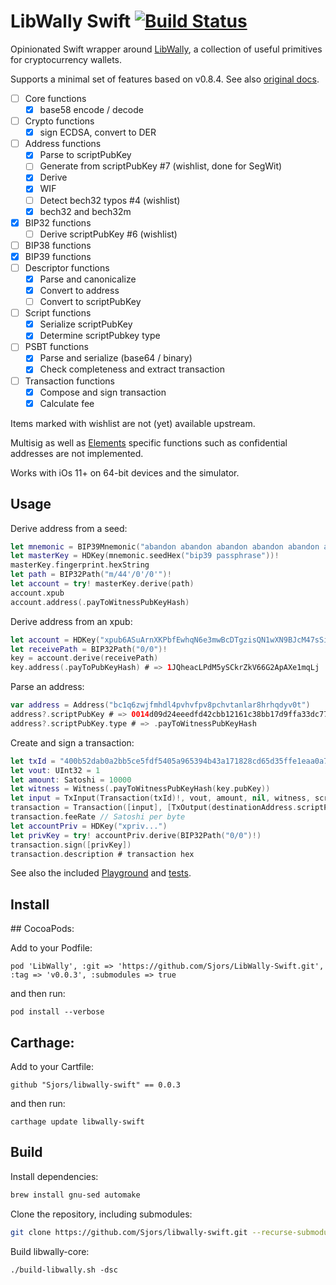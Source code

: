 # LibWally Swift [![Build Status](https://travis-ci.com/Sjors/libwally-swift.svg?branch=master)](https://travis-ci.com/Sjors/libwally-swift)

Opinionated Swift wrapper around [LibWally](https://github.com/ElementsProject/libwally-core),
a collection of useful primitives for cryptocurrency wallets.

Supports a minimal set of features based on v0.8.4. See also [original docs](https://wally.readthedocs.io/en/release_0.8.4).

- [ ] Core functions
  - [x] base58 encode / decode
- [ ] Crypto functions
  - [x] sign ECDSA, convert to DER
- [ ] Address functions
  - [x] Parse to scriptPubKey
  - [ ] Generate from scriptPubKey #7 (wishlist, done for SegWit)
  - [x] Derive
  - [x] WIF
  - [ ] Detect bech32 typos #4 (wishlist)
  - [x] bech32 and bech32m
- [x] BIP32 functions
  - [ ] Derive scriptPubKey #6 (wishlist)
- [ ] BIP38 functions
- [x] BIP39 functions
- [ ] Descriptor functions
  - [x] Parse and canonicalize
  - [x] Convert to address
  - [ ] Convert to scriptPubKey
- [ ] Script functions
  - [x] Serialize scriptPubKey
  - [x] Determine scriptPubkey type
- [ ] PSBT functions
  - [x] Parse and serialize (base64 / binary)
  - [x] Check completeness and extract transaction
- [ ] Transaction functions
  - [x] Compose and sign transaction
  - [x] Calculate fee

Items marked with wishlist are not (yet) available upstream.

Multisig as well as [Elements](https://blockstream.com/elements/) specific functions such as confidential addresses are not implemented.

Works with iOs 11+ on 64-bit devices and the simulator.

## Usage

Derive address from a seed:

```swift
let mnemonic = BIP39Mnemonic("abandon abandon abandon abandon abandon abandon abandon abandon abandon abandon abandon about")
let masterKey = HDKey(mnemonic.seedHex("bip39 passphrase"))!
masterKey.fingerprint.hexString
let path = BIP32Path("m/44'/0'/0'")!
let account = try! masterKey.derive(path)
account.xpub
account.address(.payToWitnessPubKeyHash)
```

Derive address from an xpub:

```swift
let account = HDKey("xpub6ASuArnXKPbfEwhqN6e3mwBcDTgzisQN1wXN9BJcM47sSikHjJf3UFHKkNAWbWMiGj7Wf5uMash7SyYq527Hqck2AxYysAA7xmALppuCkwQ")
let receivePath = BIP32Path("0/0")!
key = account.derive(receivePath)
key.address(.payToPubKeyHash) # => 1JQheacLPdM5ySCkrZkV66G2ApAXe1mqLj
```

Parse an address:

```swift
var address = Address("bc1q6zwjfmhdl4pvhvfpv8pchvtanlar8hrhqdyv0t")
address?.scriptPubKey # => 0014d09d24eeedfd42cbb12161c38bb17d9ffa33dc77
address?.scriptPubKey.type # => .payToWitnessPubKeyHash
```

Create and sign a transaction:

```swift
let txId = "400b52dab0a2bb5ce5fdf5405a965394b43a171828cd65d35ffe1eaa0a79a5c4"
let vout: UInt32 = 1
let amount: Satoshi = 10000
let witness = Witness(.payToWitnessPubKeyHash(key.pubKey))
let input = TxInput(Transaction(txId)!, vout, amount, nil, witness, scriptPubKey)!
transaction = Transaction([input], [TxOutput(destinationAddress.scriptPubKey, amount - 110)])
transaction.feeRate // Satoshi per byte
let accountPriv = HDKey("xpriv...")
let privKey = try! accountPriv.derive(BIP32Path("0/0")!)
transaction.sign([privKey])
transaction.description # transaction hex
```

See also the included [Playground](/DemoPlayground.playground/Contents.swift) and [tests](/LibWallyTests).

## Install

## CocoaPods:

Add to your Podfile:
```
pod 'LibWally', :git => 'https://github.com/Sjors/LibWally-Swift.git', :tag => 'v0.0.3', :submodules => true
```

and then run:
```
pod install --verbose
```

## Carthage:

Add to your Cartfile:
```
github "Sjors/libwally-swift" == 0.0.3
```

and then run:
```
carthage update libwally-swift
```

## Build

Install dependencies:

```sh
brew install gnu-sed automake
```

Clone the repository, including submodules:

```sh
git clone https://github.com/Sjors/libwally-swift.git --recurse-submodules
```

Build libwally-core:

```
./build-libwally.sh -dsc
```
